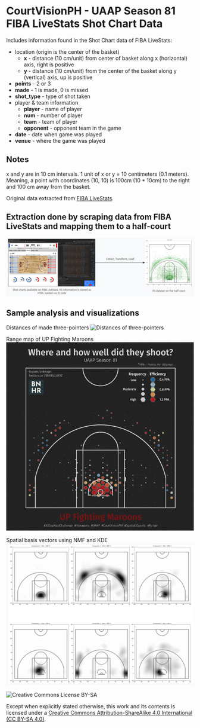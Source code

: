 # CourtVisionPH - UAAP Season 81 FIBA LiveStats Shot Chart Data

Includes information found in the Shot Chart data of FIBA LiveStats:
- location (origin is the center of the basket)
    - **x** - distance (10 cm/unit) from center of basket along x (horizontal) axis, right is positive
    - **y** - distance (10 cm/unit) from the center of the basket along y (vertical) axis, up is positive
- **points** - 2 or 3
- **made** - 1 is made, 0 is missed
- **shot_type** - type of shot taken
- player & team information
    - **player** - name of player
    - **num** - number of player
    - **team** - team of player
    - **opponent** - opponent team in the game
- **date** - date when game was played
- **venue** - where the game was played

## Notes
x and y are in 10 cm intervals. 1 unit of x or y = 10 centimeters (0.1 meters). Meaning, a point with coordinates (10, 10) is 100cm (10 * 10cm) to the right and 100 cm away from the basket.

Original data extracted from [FIBA LiveStats](https://www.fibalivestats.com/).

## Extraction done by scraping data from FIBA LiveStats and mapping them to a half-court
![ETL of data](/img/etl.png)

## Sample analysis and visualizations
Distances of made three-pointers
![Distances of three-pointers](/img/Day02-Lines.png)

Range map of UP Fighting Maroons
![Range map of UP Fighting Maroons](/img/Day04-Hexagons-UP.png)

Spatial basis vectors using NMF and KDE
![Spatial basis vectors using NMF and KDE](/img/nmf.png)

![Creative Commons License BY-SA](https://i.creativecommons.org/l/by-sa/4.0/80x15.png)

Except when explicitly stated otherwise, this work and its contents is licensed under a <a rel="license" href="https://creativecommons.org/licenses/by-sa/4.0/">Creative Commons Attribution-ShareAlike 4.0 International (CC BY-SA 4.0)</a>.<br>

